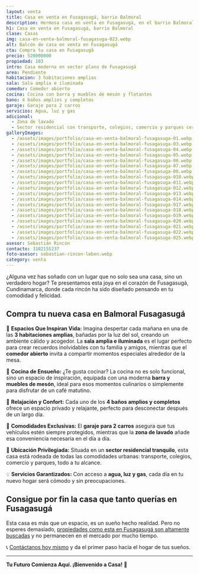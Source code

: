 ```yaml
---
layout: venta
title: Casa en venta en Fusagasugá, barrio Balmoral
description: Hermosa casa en venta en Fusagasugá, en el barrio Balmoral. Contacta con LEBEN Inmobiliaria y aprovecha esta ganga. ¡Escríbenos!
h1: Casa en venta en Fusagasugá, barrio Balmoral
clase: Casas
img: casa-en-venta-balmoral-fusagasuga-023.webp
alt: Balcón de casa en venta en Fusagasugá
cta: Compra tu casa en Fusagasugá
precio: 520000000
propiedad: 103
intro: Casa moderna en sector plano de Fusagasugá
area: Pendiente
habitacion: 3 habitaciones amplias
sala: Sala amplia e iluminada
comedor: Comedor abierto
cocina: Cocina con barra y muebles de mesón y flotantes
bano: 4 baños amplios y completos
garaje: Garaje para 2 carros
servicios: Agua, luz y gas
adicional:
  - Zona de lavado
  - Sector residencial con transporte, colegios, comercio y parques cerca
galleryImages:
  - /assets/images/portfolio/casa-en-venta-balmoral-fusagasuga-01.webp
  - /assets/images/portfolio/casa-en-venta-balmoral-fusagasuga-03.webp
  - /assets/images/portfolio/casa-en-venta-balmoral-fusagasuga-04.webp
  - /assets/images/portfolio/casa-en-venta-balmoral-fusagasuga-05.webp
  - /assets/images/portfolio/casa-en-venta-balmoral-fusagasuga-06.webp
  - /assets/images/portfolio/casa-en-venta-balmoral-fusagasuga-07.webp
  - /assets/images/portfolio/casa-en-venta-balmoral-fusagasuga-08.webp
  - /assets/images/portfolio/casa-en-venta-balmoral-fusagasuga-010.webp
  - /assets/images/portfolio/casa-en-venta-balmoral-fusagasuga-011.webp
  - /assets/images/portfolio/casa-en-venta-balmoral-fusagasuga-012.webp
  - /assets/images/portfolio/casa-en-venta-balmoral-fusagasuga-013.webp
  - /assets/images/portfolio/casa-en-venta-balmoral-fusagasuga-014.webp
  - /assets/images/portfolio/casa-en-venta-balmoral-fusagasuga-017.webp
  - /assets/images/portfolio/casa-en-venta-balmoral-fusagasuga-018.webp
  - /assets/images/portfolio/casa-en-venta-balmoral-fusagasuga-019.webp
  - /assets/images/portfolio/casa-en-venta-balmoral-fusagasuga-020.webp
  - /assets/images/portfolio/casa-en-venta-balmoral-fusagasuga-021.webp
  - /assets/images/portfolio/casa-en-venta-balmoral-fusagasuga-022.webp
  - /assets/images/portfolio/casa-en-venta-balmoral-fusagasuga-025.webp
asesor: Sebastián Rincón
contacto: 3102155237
foto-asesor: sebastian-rincon-leben.webp
category: venta
---
```

¿Alguna vez has soñado con un lugar que no solo sea una casa, sino un verdadero hogar? Te presentamos esta joya en el corazón de Fusagasugá, Cundinamarca, donde cada rincón ha sido diseñado pensando en tu comodidad y felicidad.

## Compra tu nueva casa en Balmoral Fusagasugá

🏡 **Espacios Que Inspiran Vida:** Imagina despertar cada mañana en una de las **3 habitaciones amplias**, bañadas por la luz del sol, creando un ambiente cálido y acogedor. La **sala amplia e iluminada** es el lugar perfecto para crear recuerdos inolvidables con tu familia y amigos, mientras que el **comedor abierto** invita a compartir momentos especiales alrededor de la mesa.

🍳 **Cocina de Ensueño:** ¿Te gusta cocinar? La cocina no es solo funcional, sino un espacio de inspiración, equipada con una moderna **barra y muebles de mesón**, ideal para esos momentos culinarios o simplemente para disfrutar de un café matutino.

🛁 **Relajación y Confort:** Cada uno de los **4 baños amplios y completos** ofrece un espacio privado y relajante, perfecto para desconectar después de un largo día.

🚗 **Comodidades Exclusivas:** El **garaje para 2 carros** asegura que tus vehículos estén siempre protegidos, mientras que la **zona de lavado** añade esa conveniencia necesaria en el día a día.

🌳 **Ubicación Privilegiada:** Situada en un **sector residencial tranquilo**, esta casa está rodeada de todas las comodidades urbanas: transporte, colegios, comercio y parques, todo a tu alcance.

💡 **Servicios Garantizados:** Con acceso a **agua, luz y gas**, cada día en tu nuevo hogar será cómodo y sin preocupaciones.

## Consigue por fin la casa que tanto querías en Fusagasugá

Esta casa es más que un espacio, es un sueño hecho realidad. Pero no esperes demasiado, [propiedades como esta en Fusagasugá son altamente buscadas]({{site.baseurl}}) y no permanecen en el mercado por mucho tiempo.

📞 [Contáctanos hoy mismo](#asesor) y da el primer paso hacia el hogar de tus sueños.

---

**Tu Futuro Comienza Aquí. ¡Bienvenido a Casa!** 🌈

